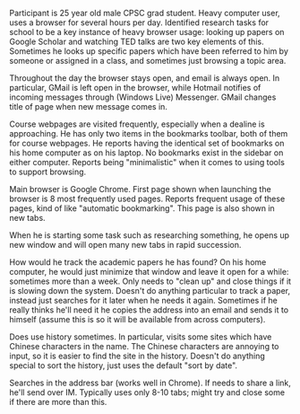 Participant is 25 year old male CPSC grad student. Heavy computer user, uses a browser for several hours per day. Identified research tasks for school to be a key instance of heavy browser usage: looking up papers on Google Scholar and watching TED talks are two key elements of this. Sometimes he looks up specific papers which have been referred to him by someone or assigned in a class, and sometimes just browsing a topic area.

Throughout the day the browser stays open, and email is always open. In particular, GMail is left open in the browser, while Hotmail notifies of incoming messages through (Windows Live) Messenger. GMail changes title of page when new message comes in.

Course webpages are visited frequently, especially when a dealine is approaching. He has only two items in the bookmarks toolbar, both of them for course webpages. He reports having the identical set of bookmarks on his home computer as on his laptop. No bookmarks exist in the sidebar on either computer. Reports being "minimalistic" when it comes to using tools to support browsing.

Main browser is Google Chrome. First page shown when launching the browser is 8 most frequently used pages. Reports frequent usage of these pages, kind of like "automatic bookmarking". This page is also shown in new tabs.

When he is starting some task such as researching something, he opens up new window and will open many new tabs in rapid succession.

How would he track the academic papers he has found? On his home computer, he would just minimize that window and leave it open for a while: sometimes more than a week. Only needs to "clean up" and close things if it is slowing down the system. Doesn't do anything particular to track a paper, instead just searches for it later when he needs it again. Sometimes if he really thinks he'll need it he copies the address into an email and sends it to himself (assume this is so it will be available from across computers).

Does use history sometimes. In particular, visits some sites which have Chinese characters in the name. The Chinese characters are annoying to input, so it is easier to find the site in the history. Doesn't do anything special to sort the history, just uses the default "sort by date".

Searches in the address bar (works well in Chrome). If needs to share a link, he'll send over IM. Typically uses only 8-10 tabs; might try and close some if there are more than this.